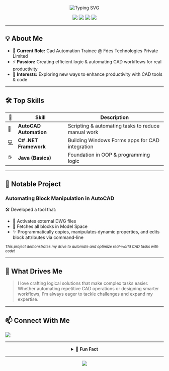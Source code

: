 <p align="center">
  <img src="https://readme-typing-svg.herokuapp.com?font=Roboto&duration=3000&color=FF79C6&center=true&vCenter=true&lines=👋+Hi%2C+I'm+Chandhu+Swargam!;CAD+Automation+Enthusiastic;C%23+%7C+.NET+%7C+Java+%7C+AutoCAD" alt="Typing SVG" />
</p>

<p align="center">
  <img src="https://img.shields.io/badge/CAD%20Automation-blue?style=for-the-badge&logo=autodesk&logoColor=white"/>
  <img src="https://img.shields.io/badge/C%23%20%7C%20.NET-8A2BE2?style=for-the-badge&logo=.net&logoColor=white"/>
  <img src="https://img.shields.io/badge/Java-orange?style=for-the-badge&logo=java&logoColor=white"/>
  <img src="https://img.shields.io/badge/Fdes%20Technologies-5cb85c?style=for-the-badge"/>
</p>

---

## 💡 About Me

- 🎯 **Current Role:** Cad Automation Trainee @ Fdes Technologies Private Limited
- ⚡ **Passion:** Creating efficient logic & automating CAD workflows for real productivity
- 🧩 **Interests:** Exploring new ways to enhance productivity with CAD tools & code

---

## 🛠️ Top Skills

| 🚀 | **Skill**                | **Description**                                        |
|----|-------------------------|--------------------------------------------------------|
| 🧭 | **AutoCAD Automation**   | Scripting & automating tasks to reduce manual work     |
| 💻 | **C# .NET Framework**    | Building Windows Forms apps for CAD integration        |
| ☕ | **Java (Basics)**        | Foundation in OOP & programming logic                  |

---

## 🌟 Notable Project

### **Automating Block Manipulation in AutoCAD**

🛠️ Developed a tool that:
- 🔗 Activates external DWG files  
- 🧩 Fetches all blocks in Model Space  
- ✨ Programmatically copies, manipulates dynamic properties, and edits block attributes via command-line

<sub><i>This project demonstrates my drive to automate and optimize real-world CAD tasks with code!</i></sub>

---

## 🧠 What Drives Me

> I love crafting logical solutions that make complex tasks easier. Whether automating repetitive CAD operations or designing smarter workflows, I'm always eager to tackle challenges and expand my expertise.

---

## 📫 Connect With Me

<a href="https://www.linkedin.com/in/swargam-chandhu-b39060309">
  <img src="https://img.shields.io/badge/Connect%20on%20LinkedIn-0077B5?style=for-the-badge&logo=linkedin&logoColor=white"/>
</a>

---

<details align="center">
  <summary>🎉 <b>Fun Fact</b></summary>
  <br>
  <b>"A few lines of logic can save hours of manual work!"</b> 💡
</details>

---

<p align="center">
  <img src="https://capsule-render.vercel.app/api?type=waving&color=ff79c6&height=100&section=footer"/>
</p>
